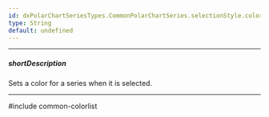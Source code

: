 ```yaml
---
id: dxPolarChartSeriesTypes.CommonPolarChartSeries.selectionStyle.color
type: String
default: undefined
---
```

---
##### shortDescription
Sets a color for a series when it is selected.

---
#include common-colorlist